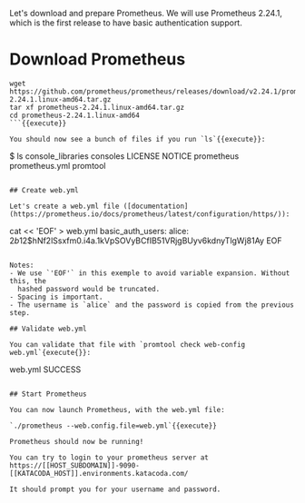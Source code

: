 Let's download and prepare Prometheus. We will use Prometheus 2.24.1, which is
the first release to have basic authentication support.

# Download Prometheus

```
wget https://github.com/prometheus/prometheus/releases/download/v2.24.1/prometheus-2.24.1.linux-amd64.tar.gz
tar xf prometheus-2.24.1.linux-amd64.tar.gz
cd prometheus-2.24.1.linux-amd64
```{{execute}}

You should now see a bunch of files if you run `ls`{{execute}}:

```
$ ls
console_libraries  consoles  LICENSE  NOTICE  prometheus  prometheus.yml promtool
```

## Create web.yml

Let's create a web.yml file ([documentation](https://prometheus.io/docs/prometheus/latest/configuration/https/)):

```
cat << 'EOF' > web.yml
basic_auth_users:
    alice: $2b$12$hNf2lSsxfm0.i4a.1kVpSOVyBCfIB51VRjgBUyv6kdnyTlgWj81Ay
EOF
```{{execute}}

Notes:
- We use `'EOF'` in this exemple to avoid variable expansion. Without this, the
  hashed password would be truncated.
- Spacing is important.
- The username is `alice` and the password is copied from the previous step.

## Validate web.yml

You can validate that file with `promtool check web-config web.yml`{execute{}}:

```
web.yml SUCCESS
```

## Start Prometheus

You can now launch Prometheus, with the web.yml file:

`./prometheus --web.config.file=web.yml`{{execute}}

Prometheus should now be running!

You can try to login to your prometheus server at
https://[[HOST_SUBDOMAIN]]-9090-[[KATACODA_HOST]].environments.katacoda.com/

It should prompt you for your username and password.
